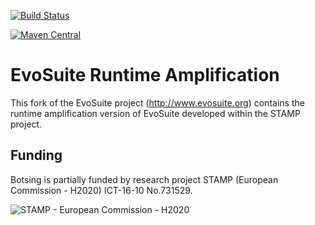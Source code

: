 [![Build Status](https://travis-ci.org/STAMP-project/evosuite-ramp.svg?branch=master)](https://travis-ci.org/STAMP-project/evosuite-ramp)

[![Maven Central](https://img.shields.io/maven-central/v/eu.stamp-project/evosuite.svg?label=Maven%20Central)](https://search.maven.org/search?q=g:%22eu.stamp-project%22%20AND%20a:%22evosuite%22)

# EvoSuite Runtime Amplification

This fork of the EvoSuite project (http://www.evosuite.org) contains the runtime amplification version of EvoSuite developed within the STAMP project.

## Funding

Botsing is partially funded by research project STAMP (European Commission - H2020) ICT-16-10 No.731529.

![STAMP - European Commission - H2020](https://raw.githubusercontent.com/STAMP-project/botsing/master/docs/assets/logo_readme_md.png)

